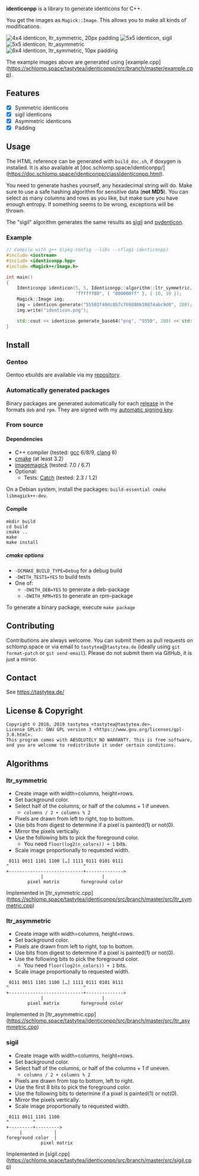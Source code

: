 **identiconpp** is a library to generate identicons for C++.

You get the images as `Magick::Image`. This allows you to make all kinds of
modifications.

![](https://doc.schlomp.space/identiconpp/identicon1.png
"4x4 identicon, ltr_symmetric, 20px padding")
![](https://doc.schlomp.space/identiconpp/identicon2.png
"5x5 identicon, sigil")
![](https://doc.schlomp.space/identiconpp/identicon3.png
"5x5 identicon, ltr_asymmetric")
![](https://doc.schlomp.space/identiconpp/identicon4.png
"6x4 identicon, ltr_symmetric, 10px padding")

The example images above are generated using [example.cpp]
(https://schlomp.space/tastytea/identiconpp/src/branch/master/example.cpp).

## Features

* [x] Symmetric identicons
* [x] sigil identicons
* [x] Asymmetric identicons
* [x] Padding

## Usage

The HTML reference can be generated with `build_doc.sh`, if doxygen is
installed. It is also available at [doc.schlomp.space/identiconpp/]
(https://doc.schlomp.space/identiconpp/classIdenticonpp.html).

You need to generate hashes yourself, any hexadecimal string will do. Make sure
to use a safe hashing algorithm for sensitive data (**not MD5**). You can select
as many columns and rows as you like, but make sure you have enough entropy.
If something seems to be wrong, exceptions will be thrown.

The "sigil" algorithm generates the same results as
[sigil](https://github.com/cupcake/sigil/) and
[pydenticon](https://github.com/azaghal/pydenticon/).

### Example

``` c++
// Compile with g++ $(pkg-config --libs --cflags identiconpp)
#include <iostream>
#include <identiconpp.hpp>
#include <Magick++/Image.h>

int main()
{
    Identiconpp identicon(5, 5, Identiconpp::algorithm::ltr_symmetric,
                          "ffffff80", { "800000ff" }, { 10, 10 });
    Magick::Image img;
    img = identicon.generate("55502f40dc8b7c769880b10874abc9d0", 200);
    img.write("identicon.png");

    std::cout << identicon.generate_base64("png", "5550", 200) << std::endl;
}
```

## Install

### Gentoo

Gentoo ebuilds are available via my
[repository](https://schlomp.space/tastytea/overlay).

### Automatically generated packages

Binary packages are generated automatically for each
[release](https://schlomp.space/tastytea/identiconpp/releases) in the formats
`deb` and `rpm`. They are signed with my [automatic signing
key](https://tastytea.de/tastytea_autosign.asc).

### From source

#### Dependencies

* C++ compiler (tested: [gcc](https://gcc.gnu.org/) 6/8/9,
  [clang](https://llvm.org/) 6)
* [cmake](https://cmake.org/) (at least 3.2)
* [imagemagick](https://www.imagemagick.org/) (tested: 7.0 / 6.7)
* Optional:
  * Tests: [Catch](https://github.com/catchorg/Catch2) (tested: 2.3 / 1.2)

On a Debian system, install the packages:
`build-essential cmake libmagick++-dev`.

#### Compile

``` shell
mkdir build
cd build
cmake ..
make
make install
```

##### cmake options

* `-DCMAKE_BUILD_TYPE=Debug` for a debug build
* `-DWITH_TESTS=YES` to build tests
* One of:
    * `-DWITH_DEB=YES` to generate a deb-package
    * `-DWITH_RPM=YES` to generate an rpm-package

To generate a binary package, execute `make package`

## Contributing

Contributions are always welcome. You can submit them as pull requests on
schlomp.space or via email to `tastytea`@`tastytea.de` (ideally using
`git format-patch` or `git send-email`). Please do not submit them via GitHub,
it is just a mirror.

## Contact

See https://tastytea.de/

## License & Copyright

``` text
Copyright © 2018, 2019 tastytea <tastytea@tastytea.de>.
License GPLv3: GNU GPL version 3 <https://www.gnu.org/licenses/gpl-3.0.html>.
This program comes with ABSOLUTELY NO WARRANTY. This is free software,
and you are welcome to redistribute it under certain conditions.
```

## Algorithms

### ltr_symmetric

* Create image with width=columns, height=rows.
* Set background color.
* Select half of the columns, or half of the columns + 1 if uneven.
  * `columns / 2 + columns % 2`
* Pixels are drawn from left to right, top to bottom.
* Use bits from digest to determine if a pixel is painted(1) or not(0).
* Mirror the pixels vertically.
* Use the following bits to pick the foreground color.
  * You need `floor(log2(n_colors)) + 1` bits.
* Scale image proportionally to requested width.

```PLAIN
 0111 0011 1101 1100 […] 1111 0111 0101 0111
^                            ^
+----------------------------+-------------->
             |                      |
        pixel matrix        foreground color
```

Implemented in [ltr_symmetric.cpp]
(https://schlomp.space/tastytea/identiconpp/src/branch/master/src/ltr_symmetric.cpp)

### ltr_asymmetric

* Create image with width=columns, height=rows.
* Set background color.
* Pixels are drawn from left to right, top to bottom.
* Use bits from digest to determine if a pixel is painted(1) or not(0).
* Use the following bits to pick the foreground color.
  * You need `floor(log2(n_colors)) + 1` bits.
* Scale image proportionally to requested width.

```PLAIN
 0111 0011 1101 1100 […] 1111 0111 0101 0111
^                            ^
+----------------------------+-------------->
             |                      |
        pixel matrix        foreground color
```

Implemented in [ltr_asymmetric.cpp]
(https://schlomp.space/tastytea/identiconpp/src/branch/master/src/ltr_asymmetric.cpp)

### sigil

* Create image with width=columns, height=rows.
* Set background color.
* Select half of the columns, or half of the columns + 1 if uneven.
  * `columns / 2 + columns % 2`
* Pixels are drawn from top to bottom, left to right.
* Use the first 8 bits to pick the foreground color.
* Use the following bits to determine if a pixel is painted(1) or not(0).
* Mirror the pixels vertically.
* Scale image proportionally to requested width.

```PLAIN
 0111 0011 1101 1100
^         ^
+---------+--------->
     |            |
foreground color  |
             pixel matrix
```

Implemented in [sigil.cpp]
(https://schlomp.space/tastytea/identiconpp/src/branch/master/src/sigil.cpp)
